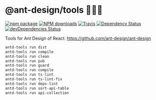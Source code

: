 # @ant-design/tools 🔧🔧🔧

[![npm package](https://img.shields.io/npm/v/@ant-design/tools.svg?style=flat-square)](https://www.npmjs.org/package/@ant-design/tools)
[![NPM downloads](http://img.shields.io/npm/dm/@ant-design/dark-theme.svg?style=flat-square)](http://npmjs.com/@ant-design/dark-theme)
[![Travis](https://img.shields.io/travis/ant-design/@ant-design/tools/master.svg?style=flat-square)](https://travis-ci.org/ant-design/@ant-design/tools)
[![Dependency Status](https://david-dm.org/ant-design/@ant-design/tools.svg?style=flat-square)](https://david-dm.org/ant-design/@ant-design/tools)
[![devDependencies Status](https://david-dm.org/ant-design/@ant-design/tools/dev-status.svg)](https://david-dm.org/ant-design/@ant-design/tools?type=dev)

Tools for Ant Design of React: https://github.com/ant-design/ant-design

```bash
antd-tools run dist
antd-tools run compile
antd-tools run clean
antd-tools run pub
antd-tools run guard
antd-tools run compile
antd-tools run ts-lint
antd-tools run ts-lint-fix
antd-tools run deps-lint
antd-tools run sort-api-table
antd-tools run api-collection
```
